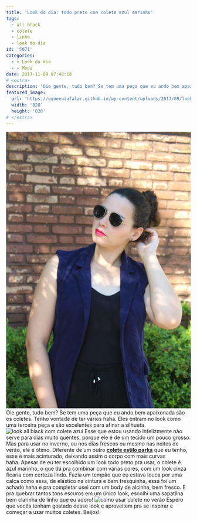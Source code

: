 ```yaml
---
title: 'Look do dia: todo preto com colete azul marinho'
tags:
  - all black
  - colete
  - linho
  - look do dia
id: '5071'
categories:
  - - Look do dia
  - - Moda
date: 2017-11-09 07:48:18
# <extra>
description: 'Oie gente, tudo bem? Se tem uma peça que eu ando bem apaixonada são os coletes. Tenho vontade de ter vários haha. Eles entram no look como uma terceira peça e são excelentes para afinar a silhueta. Esse que estou usando infelizmente não serve para dias muito quentes, porque ele é de um tecido um pouco grosso. Mas para usar no inverno, ou nos dias frescos ou mesmo nas noites de verão, ele é ótimo. Diferente de um outro colete estilo parka que eu tenho, esse é mais acinturado, deixando assim o corpo com mais curvas haha. Apesar de eu ter escolhido um look todo preto pra usar, o colete é azul marinho, o que dá pra combinar com várias cores, com um look cinza ficaria com certeza lindo. Fazia um tempão que eu estava louca por uma calça como essa, &hellip;'
featured_image: 
  url: 'https://oqueeuiafalar.github.io/wp-content/uploads/2017/09/look-com-colete-azul.jpg'
  width: '828'
  height: '828'
# </extra>
---
```


![como usar colete no verão ](/wp-content/uploads/2017/09/look-com-colete-azul.jpg) Oie gente, tudo bem? Se tem uma peça que eu ando bem apaixonada são os coletes. Tenho vontade de ter vários haha. Eles entram no look como uma terceira peça e são excelentes para afinar a silhueta. ![look all black com colete azul ](/wp-content/uploads/2017/09/como-usar-roupa-preta-no-verão.jpg) Esse que estou usando infelizmente não serve para dias muito quentes, porque ele é de um tecido um pouco grosso. Mas para usar no inverno, ou nos dias frescos ou mesmo nas noites de verão, ele é ótimo. Diferente de um outro [**colete estilo parka**](http://natalia.blog.br/look-dia-todo-branco-com-colete-militar/) que eu tenho, esse é mais acinturado, deixando assim o corpo com mais curvas haha. Apesar de eu ter escolhido um look todo preto pra usar, o colete é azul marinho, o que dá pra combinar com várias cores, com um look cinza ficaria com certeza lindo. Fazia um tempão que eu estava louca por uma calça como essa, de elástico na cintura e bem fresquinha, essa foi um achado haha e pra completar usei com um body de alcinha, bem fresco. E pra quebrar tantos tons escuros em um único look, escolhi uma sapatilha bem clarinha de linho que eu adoro! ![como usar colete no verão](/wp-content/uploads/2017/09/look-todo-preto-verão.jpg) Espero que vocês tenham gostado desse look e aproveitem pra se inspirar e começar a usar muitos coletes. Beijos!
